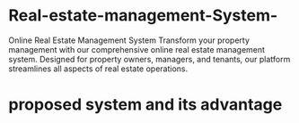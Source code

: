 # Real-estate-management-System-
Online Real Estate Management System  Transform your property management with our comprehensive online real estate management system. Designed for property owners, managers, and tenants, our platform streamlines all aspects of real estate operations.
# proposed system and its advantage
